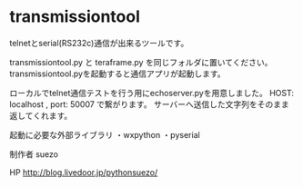 # transmissiontool
telnetとserial(RS232c)通信が出来るツールです。

transmissiontool.py と teraframe.py を同じフォルダに置いてください。
transmissiontool.pyを起動すると通信アプリが起動します。

ローカルでtelnet通信テストを行う用にechoserver.pyを用意しました。
HOST: localhost , port: 50007
で繋がります。
サーバーへ送信した文字列をそのまま返してくれます。

起動に必要な外部ライブラリ
・wxpython
・pyserial

制作者
suezo

HP
http://blog.livedoor.jp/pythonsuezo/
